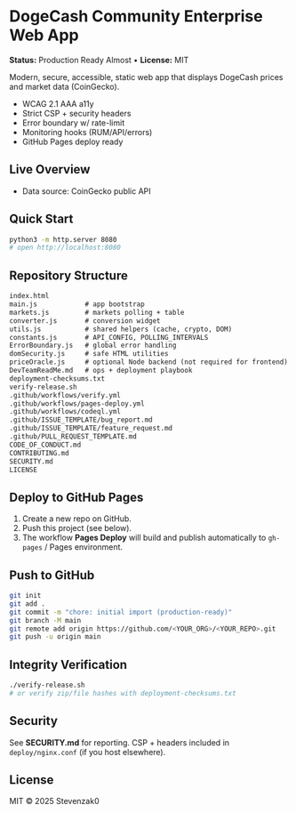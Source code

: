 # DogeCash Community Enterprise Web App

**Status:** Production Ready Almost • **License:** MIT

Modern, secure, accessible, static web app that displays DogeCash prices and market data (CoinGecko).
- WCAG 2.1 AAA a11y
- Strict CSP + security headers
- Error boundary w/ rate-limit
- Monitoring hooks (RUM/API/errors)
- GitHub Pages deploy ready

## Live Overview
- Data source: CoinGecko public API

## Quick Start
```bash
python3 -m http.server 8080
# open http://localhost:8080
```

## Repository Structure
```txt
index.html
main.js            # app bootstrap
markets.js         # markets polling + table
converter.js       # conversion widget
utils.js           # shared helpers (cache, crypto, DOM)
constants.js       # API_CONFIG, POLLING_INTERVALS
ErrorBoundary.js   # global error handling
domSecurity.js     # safe HTML utilities
priceOracle.js     # optional Node backend (not required for frontend)
DevTeamReadMe.md   # ops + deployment playbook
deployment-checksums.txt
verify-release.sh
.github/workflows/verify.yml
.github/workflows/pages-deploy.yml
.github/workflows/codeql.yml
.github/ISSUE_TEMPLATE/bug_report.md
.github/ISSUE_TEMPLATE/feature_request.md
.github/PULL_REQUEST_TEMPLATE.md
CODE_OF_CONDUCT.md
CONTRIBUTING.md
SECURITY.md
LICENSE
```

## Deploy to GitHub Pages
1. Create a new repo on GitHub.
2. Push this project (see below).
3. The workflow **Pages Deploy** will build and publish automatically to `gh-pages` / Pages environment.

## Push to GitHub
```bash
git init
git add .
git commit -m "chore: initial import (production-ready)"
git branch -M main
git remote add origin https://github.com/<YOUR_ORG>/<YOUR_REPO>.git
git push -u origin main
```

## Integrity Verification
```bash
./verify-release.sh
# or verify zip/file hashes with deployment-checksums.txt
```

## Security
See **SECURITY.md** for reporting. CSP + headers included in `deploy/nginx.conf` (if you host elsewhere).

## License
MIT © 2025 Stevenzak0
